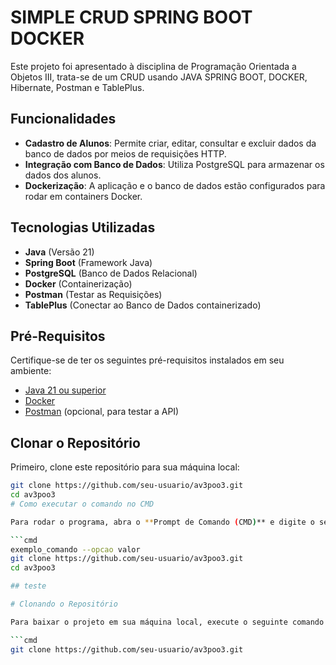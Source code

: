 # SIMPLE CRUD SPRING BOOT DOCKER

Este projeto foi apresentado à disciplina de Programação Orientada a Objetos III, trata-se de um CRUD usando JAVA SPRING BOOT, DOCKER, Hibernate, Postman e TablePlus.

## Funcionalidades

- **Cadastro de Alunos**: Permite criar, editar, consultar e excluir dados da banco de dados por meios de requisições HTTP.
- **Integração com Banco de Dados**: Utiliza PostgreSQL para armazenar os dados dos alunos.
- **Dockerização**: A aplicação e o banco de dados estão configurados para rodar em containers Docker.

## Tecnologias Utilizadas

- **Java** (Versão 21)
- **Spring Boot** (Framework Java)
- **PostgreSQL** (Banco de Dados Relacional)
- **Docker** (Containerização)
- **Postman** (Testar as Requisições)
- **TablePlus** (Conectar ao Banco de Dados containerizado)

## Pré-Requisitos

Certifique-se de ter os seguintes pré-requisitos instalados em seu ambiente:

- [Java 21 ou superior](https://adoptium.net/)
- [Docker](https://www.docker.com/get-started)
- [Postman](https://www.postman.com/) (opcional, para testar a API)


## Clonar o Repositório

Primeiro, clone este repositório para sua máquina local:

```bash
git clone https://github.com/seu-usuario/av3poo3.git
cd av3poo3
# Como executar o comando no CMD

Para rodar o programa, abra o **Prompt de Comando (CMD)** e digite o seguinte comando:

```cmd
exemplo_comando --opcao valor
git clone https://github.com/seu-usuario/av3poo3.git
cd av3poo3

## teste

# Clonando o Repositório

Para baixar o projeto em sua máquina local, execute o seguinte comando no **Prompt de Comando (CMD)** ou no terminal Git Bash:

```cmd
git clone https://github.com/seu-usuario/av3poo3.git
